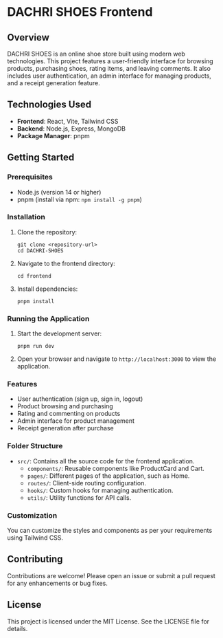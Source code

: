 # DACHRI SHOES Frontend

## Overview
DACHRI SHOES is an online shoe store built using modern web technologies. This project features a user-friendly interface for browsing products, purchasing shoes, rating items, and leaving comments. It also includes user authentication, an admin interface for managing products, and a receipt generation feature.

## Technologies Used
- **Frontend**: React, Vite, Tailwind CSS
- **Backend**: Node.js, Express, MongoDB
- **Package Manager**: pnpm

## Getting Started

### Prerequisites
- Node.js (version 14 or higher)
- pnpm (install via npm: `npm install -g pnpm`)

### Installation

1. Clone the repository:
   ```
   git clone <repository-url>
   cd DACHRI-SHOES
   ```

2. Navigate to the frontend directory:
   ```
   cd frontend
   ```

3. Install dependencies:
   ```
   pnpm install
   ```

### Running the Application

1. Start the development server:
   ```
   pnpm run dev
   ```

2. Open your browser and navigate to `http://localhost:3000` to view the application.

### Features
- User authentication (sign up, sign in, logout)
- Product browsing and purchasing
- Rating and commenting on products
- Admin interface for product management
- Receipt generation after purchase

### Folder Structure
- `src/`: Contains all the source code for the frontend application.
  - `components/`: Reusable components like ProductCard and Cart.
  - `pages/`: Different pages of the application, such as Home.
  - `routes/`: Client-side routing configuration.
  - `hooks/`: Custom hooks for managing authentication.
  - `utils/`: Utility functions for API calls.

### Customization
You can customize the styles and components as per your requirements using Tailwind CSS.

## Contributing
Contributions are welcome! Please open an issue or submit a pull request for any enhancements or bug fixes.

## License
This project is licensed under the MIT License. See the LICENSE file for details.